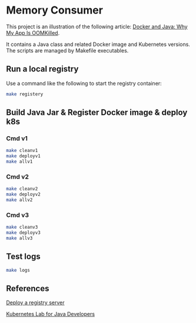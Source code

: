 # Memory Consumer

This project is an illustration of the following article:
[Docker and Java: Why My App Is OOMKilled](https://dzone.com/articles/why-my-java-application-is-oomkilled).

It contains a Java class and related Docker image and Kubernetes versions.
The scripts are managed by Makefile executables.

## Run a local registry

Use a command like the following to start the registry container:

```bash
make registery
```

## Build Java Jar & Register Docker image & deploy k8s

### Cmd v1

```bash
make cleanv1
make deployv1
make allv1
```

### Cmd v2

```bash
make cleanv2
make deployv2
make allv2
```

### Cmd v3

```bash
make cleanv3
make deployv3
make allv3
```

## Test logs

```bash
make logs
```

## References

[Deploy a registry server](https://docs.docker.com/v17.09/registry/deploying/#copy-an-image-from-docker-hub-to-your-registry
)

[Kubernetes Lab for Java Developers](https://htmlpreview.github.io/?https://github.com/redhat-developer-demos/kubernetes-lab/blob/master/lab/readme.html)
